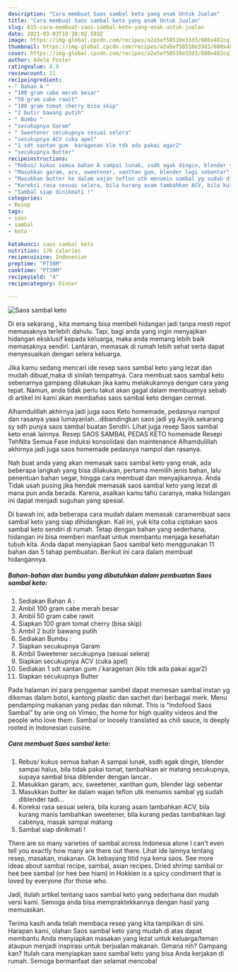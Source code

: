 ```yaml
---
description: "Cara membuat Saos sambal keto yang enak Untuk Jualan"
title: "Cara membuat Saos sambal keto yang enak Untuk Jualan"
slug: 615-cara-membuat-saos-sambal-keto-yang-enak-untuk-jualan
date: 2021-03-03T18:20:02.593Z
image: https://img-global.cpcdn.com/recipes/a2a5ef58510e33d3/680x482cq70/saos-sambal-keto-foto-resep-utama.jpg
thumbnail: https://img-global.cpcdn.com/recipes/a2a5ef58510e33d3/680x482cq70/saos-sambal-keto-foto-resep-utama.jpg
cover: https://img-global.cpcdn.com/recipes/a2a5ef58510e33d3/680x482cq70/saos-sambal-keto-foto-resep-utama.jpg
author: Adele Foster
ratingvalue: 4.9
reviewcount: 11
recipeingredient:
- " Bahan A "
- "100 gram cabe merah besar"
- "50 gram cabe rawit"
- "100 gram tomat cherry bisa skip"
- "2 butir bawang putih"
- " Bumbu "
- "secukupnya Garam"
- " Sweetener secukupnya sesuai selera"
- "secukupnya ACV cuka apel"
- "1 sdt xantan gum  karagenan klo tdk ada pakai agar2"
- "secukupnya Butter"
recipeinstructions:
- "Rebus/ kukus semua bahan A sampai lunak, ssdh agak dingin, blender sampai halus, bila tidak pakai tomat, tambahkan air matang secukupnya, supaya sambal bisa diblender dengan lancar.."
- "Masukkan garam, acv, sweetener, xanthan gum, blender lagi sebentar"
- "Masukkan butter ke dalam wajan teflon utk menumis sambal yg sudah diblender tadi..."
- "Koreksi rasa sesuai selera, bila kurang asam tambahkan ACV, bila kurang manis tambahkan sweetener, bila kurang pedas tambahkan lagi cabenya, masak sampai matang"
- "Sambal siap dinikmati !"
categories:
- Resep
tags:
- saos
- sambal
- keto

katakunci: saos sambal keto 
nutrition: 176 calories
recipecuisine: Indonesian
preptime: "PT30M"
cooktime: "PT39M"
recipeyield: "4"
recipecategory: Dinner

---
```



![Saos sambal keto](https://img-global.cpcdn.com/recipes/a2a5ef58510e33d3/680x482cq70/saos-sambal-keto-foto-resep-utama.jpg)

Di era  sekarang , kita memang bisa membeli hidangan jadi tanpa mesti repot memasaknya terlebih dahulu. Tapi, bagi anda yang ingin menyajikan hidangan eksklusif kepada keluarga, maka anda memang lebih baik memasaknya sendiri. Lantaran, memasak di rumah lebih sehat serta dapat menyesuaikan dengan selera keluarga.

Jika kamu sedang mencari ide resep saos sambal keto yang lezat dan mudah dibuat,maka di sinilah tempatnya. Cara membuat saos sambal keto  sebenarnya gampang dilakukan jika kamu melakukannya dengan cara yang tepat. Namun, anda tidak perlu takut akan gagal dalam membuatnya 
sebab di artikel ini kami akan membahas saos sambal keto dengan cermat.  

Alhamdulillah akhirnya jadi juga saos Keto homemade, pedasnya nampol dan rasanya yaaa lumayanlah…dibandingkan saos jadi yg Asyiik.sekarang sy sdh punya saos sambal buatan Sendiri. Lihat juga resep Saos sambal keto enak lainnya. Resep SAOS SAMBAL PEDAS KETO homemade Resepi TehNita Semua Fase induksi konsolidasi dan maintenance Alhamdulillah akhirnya jadi juga saos homemade pedasnya nampol dan rasanya.

Nah buat anda yang akan memasak saos sambal keto yang enak, ada beberapa langkah yang bisa dilakukan, pertama memilih jenis bahan, lalu penentuan bahan segar, hingga cara membuat dan menyajikannya. Anda Tidak usah pusing jika hendak memasak saos sambal keto yang lezat di mana pun anda berada. Karena, asalkan kamu  tahu caranya, maka hidangan ini dapat menjadi suguhan yang spesial.

Di bawah ini, ada beberapa cara mudah dalam memasak caramembuat saos sambal keto yang siap dihidangkan. Kali ini, yuk kita coba ciptakan saos sambal keto sendiri di rumah. Tetap dengan bahan yang sederhana, hidangan ini bisa memberi manfaat untuk membantu menjaga kesehatan tubuh kita. Anda dapat menyiapkan Saos sambal keto menggunakan 11 bahan dan 5 tahap pembuatan. Berikut ini cara dalam membuat hidangannya.

<!--inarticleads1-->

##### Bahan-bahan dan bumbu yang dibutuhkan dalam pembuatan Saos sambal keto:

1. Sediakan  Bahan A :
1. Ambil 100 gram cabe merah besar
1. Ambil 50 gram cabe rawit
1. Siapkan 100 gram tomat cherry (bisa skip)
1. Ambil 2 butir bawang putih
1. Sediakan  Bumbu :
1. Siapkan secukupnya Garam
1. Ambil  Sweetener secukupnya (sesuai selera)
1. Siapkan secukupnya ACV (cuka apel)
1. Sediakan 1 sdt xantan gum / karagenan (klo tdk ada pakai agar2)
1. Siapkan secukupnya Butter


Pada halaman ini para penggemar sambel dapat memesan sambal instan yg dikemas dalam botol, kantong plastic dan sachet dari berbagai merk. Menu pendamping makanan yang pedas dan nikmat. This is &#34;Indofood Saos Sambal&#34; by arie ong on Vimeo, the home for high quality videos and the people who love them. Sambal or loosely translated as chili sauce, is deeply rooted in Indonesian cuisine. 

<!--inarticleads2-->

##### Cara membuat Saos sambal keto:

1. Rebus/ kukus semua bahan A sampai lunak, ssdh agak dingin, blender sampai halus, bila tidak pakai tomat, tambahkan air matang secukupnya, supaya sambal bisa diblender dengan lancar..
1. Masukkan garam, acv, sweetener, xanthan gum, blender lagi sebentar
1. Masukkan butter ke dalam wajan teflon utk menumis sambal yg sudah diblender tadi...
1. Koreksi rasa sesuai selera, bila kurang asam tambahkan ACV, bila kurang manis tambahkan sweetener, bila kurang pedas tambahkan lagi cabenya, masak sampai matang
1. Sambal siap dinikmati !


There are so many varieties of sambal across Indonesia alone I can&#39;t even tell you exactly how many are there out there. Lihat ide lainnya tentang resep, masakan, makanan. Gk kebayang titid nya kena saos. See more ideas about sambal recipe, sambal, asian recipes. Dried shrimp sambal or heé bee sambal (or heé bee hiam) in Hokkien is a spicy condiment that is loved by everyone (for those who. 

Jadi, itulah artikel tentang  saos sambal keto  yang sederhana dan mudah versi kami. Semoga anda bisa mempraktekkannya dengan hasil yang memuaskan. 

Terima kasih anda telah membaca resep yang kita tampilkan di sini. Harapan kami, olahan  Saos sambal keto yang mudah di atas dapat membantu Anda menyiapkan masakan yang lezat untuk keluarga/teman ataupun menjadi inspirasi untuk berjualan makanan. Gimana nih? Gampang kan? Itulah cara menyiapkan saos sambal keto yang bisa Anda kerjakan di rumah. Semoga bermanfaat dan selamat mencoba!

